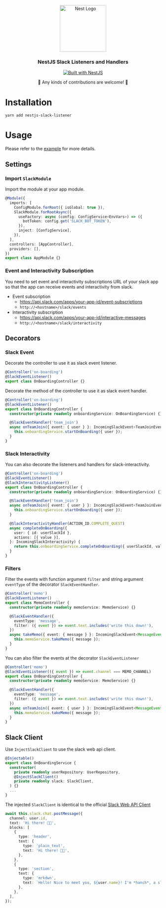 <h1 align="center"></h1>

<div align="center">
  <a href="http://nestjs.com/" target="_blank">
    <img src="https://nestjs.com/img/logo_text.svg" width="150" alt="Nest Logo" />
  </a>
</div>

<h3 align="center">NestJS Slack Listeners and Handlers</h3>

<div align="center">
  <a href="https://nestjs.com" target="_blank">
    <img src="https://img.shields.io/badge/built%20with-NestJs-red.svg" alt="Built with NestJS">
  </a>
</div>

<p align="center">🥰 Any kinds of contributions are welcome! 🥰</p>

# Installation

```
yarn add nestjs-slack-listener
```

# Usage

Please refer to the [example](/example/nestjs-slack-example/) for more details.

## Settings

### Import `SlackModule`

Import the module at your app module.

```typescript
@Module({
  imports: [
    ConfigModule.forRoot({ isGlobal: true }),
    SlackModule.forRootAsync({
      useFactory: async (config: ConfigService<EnvVars>) => ({
        botToken: config.get('SLACK_BOT_TOKEN'),
      }),
      inject: [ConfigService],
    }),
  ],
  controllers: [AppController],
  providers: [],
})
export class AppModule {}
```

### Event and Interactivity Subscription

You need to set event and interactivity subscriptions URL of your slack app so that the app can receive events and interactivity from slack.

- Event subscription
  - https://api.slack.com/apps/your-app-id/event-subscriptions
  - `http://<hostname>/slack/events`
- Interactivity subscription
  - https://api.slack.com/apps/your-app-id/interactive-messages
  - `http://<hostname>/slack/interactivity`

## Decorators

### Slack Event

Decorate the controller to use it as slack event listener.

```typescript
@Controller('on-boarding')
@SlackEventListener()
export class OnBoardingController {}
```

Decorate the method of the controller to use it as slack event handler.

```typescript
@Controller('on-boarding')
@SlackEventListener()
export class OnBoardingController {
  constructor(private readonly onboardingService: OnBoardingService) {}

  @SlackEventHandler('team_join')
  async onTeamJoin({ event: { user } }: IncomingSlackEvent<TeamJoinEvent>) {
    this.onboardingService.startOnBoarding({ user });
  }
}
```

### Slack Interactivity

You can also decorate the listeners and handlers for slack-interactivity.

```typescript
@Controller('on-boarding')
@SlackEventListener()
@SlackInteractivityListener()
export class OnBoardingController {
  constructor(private readonly onboardingService: OnBoardingService) {}

  @SlackEventHandler('team_join')
  async onTeamJoin({ event: { user } }: IncomingSlackEvent<TeamJoinEvent>) {
    this.onboardingService.startOnBoarding({ user });
  }

  @SlackInteractivityHandler(ACTION_ID.COMPLETE_QUEST)
  async completeOnBoarding({
    user: { id: userSlackId },
    actions: [{ value }],
  }: IncomingSlackInteractivity) {
    return this.onboardingService.completeOnBoarding({ userSlackId, value });
  }
}
```

### Filters

Filter the events with function argument `filter` and string argument `eventType` of the decorator `SlackEventHandler`.

```typescript
@Controller('memo')
@SlackEventListener()
export class MemoController {
  constructor(private readonly memoService: MemoService) {}

  @SlackEventHandler({
    eventType: 'message',
    filter: ({ event }) => event.text.includes('write this down!'),
  })
  async takeMemo({ event: { message } }: IncomingSlackEvent<MessageEvent>) {
    this.memoService.takeMemo({ message });
  }
}
```

You can also filter the events at the decorator `SlackEventListener`

```typescript
@Controller('memo')
@SlackEventListener(({ event }) => event.channel === MEMO_CHANNEL)
export class OnBoardingController {
  constructor(private readonly memoService: MemoService) {}

  @SlackEventHandler({
    eventType: 'message',
    filter: ({ event }) => event.text.includes('write this down!'),
  })
  async onTeamJoin({ event: { user } }: IncomingSlackEvent<MessageEvent>) {
    this.memoService.takeMemo({ message });
  }
}
```

## Slack Client

Use `InjectSlackClient` to use the slack web api client.

```ts
@Injectable()
export class OnBoardingService {
  constructor(
    private readonly userRepository: UserRepository,
    @InjectSlackClient()
    private readonly slack: SlackClient,
  ) {}
  ...
}
```

The injected `SlackClient` is identical to the official [Slack Web API Client](https://www.npmjs.com/package/@slack/web-api)

```ts
await this.slack.chat.postMessage({
  channel: user.id,
  text: 'Hi there! 👋🏻',
  blocks: [
    {
      type: 'header',
      text: {
        type: 'plain_text',
        text: 'Hi there! 👋🏻',
      },
    },
    {
      type: 'section',
      text: {
        type: 'mrkdwn',
        text: `Hello! Nice to meet you, ${user.name}! I'm *hanch*, a slack bot that helps you with onboarding process.`,
      },
    },
  ],
});
```
